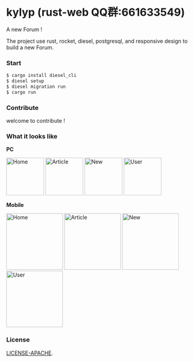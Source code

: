 # kylyp (rust-web QQ群:661633549)

A new Forum !

The project use rust, rocket, diesel, postgresql, and responsive design to build a new Forum.

### Start

```bash
$ cargo install diesel_cli
$ diesel setup
$ diesel migration run
$ cargo run
```
 

### Contribute
 
welcome to contribute !

### <a name="screenshots"> What it looks like </a>
**PC**

<img alt="Home" height="100" src="https://raw.githubusercontent.com/mcux/kylyp/master/public/2017-09-11%2011-40-13%E5%B1%8F%E5%B9%95%E6%88%AA%E5%9B%BE.png">
<img alt="Article" height="100" src="https://raw.githubusercontent.com/mcux/kylyp/master/public/2017-09-11%2011-40-18%E5%B1%8F%E5%B9%95%E6%88%AA%E5%9B%BE.png">
<img alt="New" height="100" src="https://raw.githubusercontent.com/mcux/kylyp/master/public/2017-09-11%2011-40-23%E5%B1%8F%E5%B9%95%E6%88%AA%E5%9B%BE.png">
<img alt="User" height="100" src="https://raw.githubusercontent.com/mcux/kylyp/master/public/2017-09-11%2011-39-55%E5%B1%8F%E5%B9%95%E6%88%AA%E5%9B%BE.png">


**Mobile**

<img alt="Home" height="150" src="https://raw.githubusercontent.com/mcux/kylyp/master/public/2017-09-11%2011-40-37%E5%B1%8F%E5%B9%95%E6%88%AA%E5%9B%BE.png">
<img alt="Article" height="150" src="https://raw.githubusercontent.com/mcux/kylyp/master/public/2017-09-11%2011-40-46%E5%B1%8F%E5%B9%95%E6%88%AA%E5%9B%BE.png">
<img alt="New" height="150" src="https://raw.githubusercontent.com/mcux/kylyp/master/public/2017-09-11%2011-40-56%E5%B1%8F%E5%B9%95%E6%88%AA%E5%9B%BE.png">
<img alt="User" height="150" src="https://raw.githubusercontent.com/mcux/kylyp/master/public/2017-09-11%2011-41-05%E5%B1%8F%E5%B9%95%E6%88%AA%E5%9B%BE.png">


### License

[LICENSE-APACHE](https://github.com/mcux/kylyp/blob/master/LICENSE).

